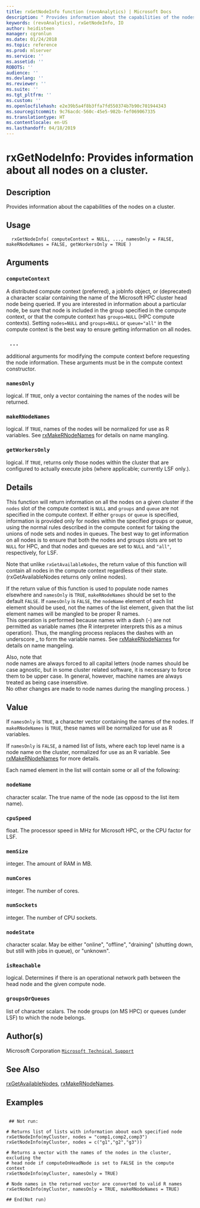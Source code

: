 ```yaml
---
title: rxGetNodeInfo function (revoAnalytics) | Microsoft Docs
description: " Provides information about the capabilities of the nodes on a cluster. "
keywords: (revoAnalytics), rxGetNodeInfo, IO
author: heidisteen
manager: cgronlun
ms.date: 01/24/2018
ms.topic: reference
ms.prod: mlserver
ms.service: ''
ms.assetid: ''
ROBOTS: ''
audience: ''
ms.devlang: ''
ms.reviewer: ''
ms.suite: ''
ms.tgt_pltfrm: ''
ms.custom: ''
ms.openlocfilehash: e2e39b5a4f8b3ffa7fd550374b7b90c701944343
ms.sourcegitcommit: 9c76acdc-560c-45e5-982b-fef069067335
ms.translationtype: HT
ms.contentlocale: en-US
ms.lasthandoff: 04/18/2019
---
```

 # <a name="rxgetnodeinfo--provides-information-about-all-nodes-on-a-cluster"></a>rxGetNodeInfo:  Provides information about all nodes on a cluster.  
 ## <a name="description"></a>Description

Provides information about the capabilities of the nodes on a cluster.



 ## <a name="usage"></a>Usage

```   
  rxGetNodeInfo( computeContext = NULL, ..., namesOnly = FALSE, makeRNodeNames = FALSE, getWorkersOnly = TRUE )

```


 ## <a name="arguments"></a>Arguments



 ### `computeContext`
 A distributed compute context (preferred), a jobInfo object, or (deprecated) a character scalar containing the name of the Microsoft HPC cluster head node being queried.  If you are interested in information about a particular node, be sure that node is included in the group specified in the compute context, or that the compute context has `groups=NULL` (HPC compute contexts).    Setting `nodes=NULL` and `groups=NULL` or `queue="all"` in the compute context is the best way to ensure getting information on all nodes. 



 ### ` ...`
 additional arguments for modifying the compute context before requesting the node information.  These arguments must be in the compute context constructor. 



 ### `namesOnly`
 logical. If `TRUE`, only a vector containing the names of the nodes will be returned. 



 ### `makeRNodeNames`
 logical. If `TRUE`, names of the nodes will be normalized for use  as R variables.  See [rxMakeRNodeNames](rxMakeRNodeNames.md) for details on name mangling. 



 ### `getWorkersOnly`
 logical.  If `TRUE`, returns only those nodes within the cluster that are configured to actually execute jobs (where applicable; currently LSF only.). 




 ## <a name="details"></a>Details

This function will return information on all the nodes on a given cluster if the `nodes` slot of the compute context is `NULL` and `groups` and `queue` are not specified in the compute context. If either `groups` or `queue` is specified, information is provided only for nodes within the specified groups or queue, using the normal rules described in the compute context for taking the unions of node sets and nodes in queues.  The best way to get information on all nodes is to ensure that both the nodes and groups slots are set to `NULL` for HPC, and that nodes and queues are set to `NULL` and `"all"`, respectively, for LSF.

Note that unlike `rxGetAvailableNodes`, the return value of this function will contain all nodes in the compute context regardless of their state.  
(rxGetAvailableNodes returns only online nodes).

If the return value of this function is used to populate node names elsewhere and `namesOnly` is `TRUE`, `makeRNodeNames` should be set to the default `FALSE`.
If `namesOnly` is `FALSE`, the `nodeName` element of each list element should be used, not the names of the list element, given that the list element names will be mangled to be proper R names.  
This operation is performed because names with a dash (-) are not permitted as variable names (the R interpreter interprets this as a minus operation).  Thus, the mangling process replaces the dashes with an underscore _ to form the variable names.
See [rxMakeRNodeNames](rxMakeRNodeNames.md) for details on name mangeling.

Also, note that  
node names are always forced to all capital letters (node names should be case agnostic, but in some cluster related software, it is necessary to force them to be upper case.
In general, however, machine names are always treated as being case insensitive.  
No other changes are made to node names during the mangling process.
)



 ## <a name="value"></a>Value

If `namesOnly` is `TRUE`, a character vector containing the names of the nodes. If `makeRNodeNames` is `TRUE`, these names will be normalized for use as R variables.

If `namesOnly` is `FALSE`, a named list of lists, where each top level name is a node name on the cluster, normalized for use as an R variable.  See [rxMakeRNodeNames](rxMakeRNodeNames.md) for more details.

Each named element in the list will contain some or all of the following:


### `nodeName`
character scalar.  The true name of the node (as opposd to the list item name).


### `cpuSpeed`
float.  The processor speed in MHz for Microsoft HPC, or the CPU factor for LSF.


### `memSize`
integer.  The amount of RAM in MB.


### `numCores`
integer.  The number of cores.


### `numSockets`
integer.  The number of CPU sockets.


### `nodeState`
character scalar.  May be either "online", "offline", "draining" (shutting down, but still with jobs in queue), or "unknown".


### `isReachable`
logical.  Determines if there is an operational network path between the head node and the given compute node.


### `groupsOrQueues`
list of character scalars.  The node groups (on MS HPC) or queues (under LSF) to which the node belongs.



 ## <a name="authors"></a>Author(s)

Microsoft Corporation [`Microsoft Technical Support`](https://go.microsoft.com/fwlink/?LinkID=698556&clcid=0x409)



 ## <a name="see-also"></a>See Also

[rxGetAvailableNodes](rxGetAvailableNodes.md), [rxMakeRNodeNames](rxMakeRNodeNames.md).

 ## <a name="examples"></a>Examples

 ```

  ## Not run:

# Returns list of lists with information about each specified node
rxGetNodeInfo(myCluster, nodes = "comp1,comp2,comp3")
rxGetNodeInfo(myCluster, nodes = c("g1","g2","g3"))

# Returns a vector with the names of the nodes in the cluster, excluding the 
# head node if computeOnHeadNode is set to FALSE in the compute context
rxGetNodeInfo(myCluster, namesOnly = TRUE)

# Node names in the returned vector are converted to valid R names
rxGetNodeInfo(myCluster, namesOnly = TRUE, makeRNodeNames = TRUE)

 ## End(Not run) 
```


